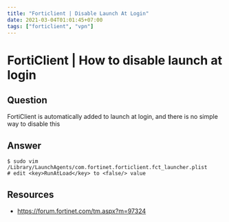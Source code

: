 ```yaml
---
title: "Forticlient | Disable Launch At Login"
date: 2021-03-04T01:01:45+07:00
tags: ["forticlient", "vpn"]
---
```


# FortiClient | How to disable launch at login

## Question

FortiClient is automatically added to launch at login, and there is no simple way to disable this

## Answer

```console
$ sudo vim /Library/LaunchAgents/com.fortinet.forticlient.fct_launcher.plist
# edit <key>RunAtLoad</key> to <false/> value
```

## Resources

- https://forum.fortinet.com/tm.aspx?m=97324

